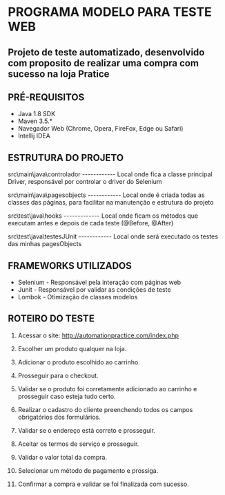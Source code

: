 
# PROGRAMA MODELO PARA TESTE WEB 


## Projeto de teste automatizado, desenvolvido com proposito de realizar uma compra com sucesso na loja Pratice


## PRÉ-REQUISITOS

*   Java 1.8 SDK
*   Maven 3.5.*
*   Navegador Web (Chrome, Opera, FireFox, Edge ou Safari)
*   Intellij IDEA


## ESTRUTURA DO PROJETO


src\main\java\controlador 		------------  Local onde fica a classe principal Driver, responsável por controlar o driver do Selenium
           
               
src\main\java\pagesobjects  ------------  Local onde é criada todas as classes das páginas, para facilitar na manutenção e estrutura do projeto      


src\test\java\hooks        -------------  Local onde ficam os métodos que executam antes e depois de cada teste (@Before, @After)  


src\test\java\testesJUnit  ------------   Local onde será executado os testes das minhas pagesObjects                                                      	

    

## FRAMEWORKS UTILIZADOS

* Selenium - Responsável pela interação com páginas web
* Junit - Responsável por validar as condições de teste
* Lombok - Otimização de classes modelos


## ROTEIRO DO TESTE

1. Acessar o site: http://automationpractice.com/index.php

2. Escolher um produto qualquer na loja.

3. Adicionar o produto escolhido ao carrinho.

4. Prosseguir para o checkout.

5. Validar se o produto foi corretamente adicionado ao carrinho e prosseguir caso esteja tudo certo.

6. Realizar o cadastro do cliente preenchendo todos os campos obrigatórios dos formulários.

7. Validar se o endereço está correto e prosseguir.

8. Aceitar os termos de serviço e prosseguir.

9. Validar o valor total da compra.

10. Selecionar um método de pagamento e prossiga.

11. Confirmar a compra e validar se foi finalizada com sucesso.

